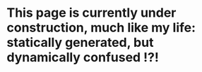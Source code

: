 # This page is currently under construction, much like my life: statically generated, but dynamically confused !?!

